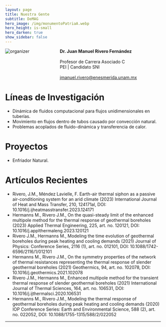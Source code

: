 ```yaml
---
layout: page
title: Nuestra Gente
subtitle: DeMAG
hero_image: /img/monumentoPatriaA.webp
hero_height: is-small
hero_darken: true
show_sidebar: false
---
```


<div class="columns is-flex is-justify-content-center is-align-items-center pb-6">
    <div class="column">
        <img loading="lazy" src="{{ site.baseurl }}/img/drrivero.webp" alt="organizer" class="ng_imagen"/>
    </div>
    <div class="column has-text-centered">
        <strong class="has-text-primary">Dr. Juan Manuel Rivero Fernández</strong><br/><br/>
        Profesor de Carrera Asociado C<br/>
        PEI | Candidato SNI<br/><br/>
        <a href="mailto:jmanuel.rivero@enesmerida.unam.mx">
            jmanuel.rivero@enesmerida.unam.mx
        </a>
    </div>
</div>
<div class="content">
    <h1 class="has-text-centered has-text-primary">
        Líneas de Investigación
    </h1> 
    <ul>
        <li>Dinámica de fluidos computacional para flujos unidimensionales en tuberías.</li>
        <li>Movimiento en flujos dentro de tubos causado por convección natural.</li>
        <li>Problemas acoplados de fluido-dinámica y transferencia de calor.</li>
    </ul>
    <h1 class="has-text-centered has-text-primary">
        Proyectos
    </h1> 
    <ul>
        <li>Enfriador Natural.</li>
    </ul>
    <h1 class="has-text-centered has-text-primary">
        Artículos Recientes
    </h1> 
    <ul>
        <li class="mb-4">Rivero, J.M., Méndez Lavielle, F. Earth-air thermal siphon as a passive air-conditioning system for an arid climate (2023) International Journal of Heat and Mass Transfer, 210, 124171al, DOI: 10.1016/j.ijheatmasstransfer.2023.124171</li>
        <li class="mb-4">Hermanns M., Rivero J.M., On the quasi-steady limit of the enhanced multipole method for the thermal response of geothermal boreholes (2023) Applied Thermal Engineering, 225, art. no. 120121, DOI: 10.1016/j.applthermaleng.2023.120121 </li>
        <li class="mb-4">Rivero J.M., Hermanns M., Modeling the time evolution of geothermal boreholes during peak heating and cooling demands (2021) Journal of Physics: Conference Series, 2116 (1), art. no. 012101, DOI: 10.1088/1742-6596/2116/1/012101</li>
        <li class="mb-4">Hermanns M., Rivero J.M., On the symmetry properties of the network of thermal resistances representing the thermal response of slender geothermal boreholes (2021) Geothermics, 94, art. no. 102078, DOI: 10.1016/j.geothermics.2021.102078</li>
        <li class="mb-4">Rivero J.M., Hermanns M., Enhanced multipole method for the transient thermal response of slender geothermal boreholes (2021) International Journal of Thermal Sciences, 164, art. no. 106531, DOI: 10.1016/j.ijthermalsci.2020.106531</li>
        <li class="mb-4">Hermanns M., Rivero J.M., Modeling the thermal response of geothermal boreholes during peak heating and cooling demands (2020) IOP Conference Series: Earth and Environmental Science, 588 (2), art. no. 022052, DOI: 10.1088/1755-1315/588/2/022052</li>
    </ul>
</div>

---
